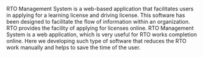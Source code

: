 RTO Management System is a web-based application that facilitates users in applying for a learning license and driving license. This software has been designed to facilitate the flow of information within an organization. RTO provides the facility of applying for licenses online. RTO Management System is a web application, which is very useful for RTO works completion online. Here we developing such type of software that reduces the RTO work manually and helps to save the time of the user.

